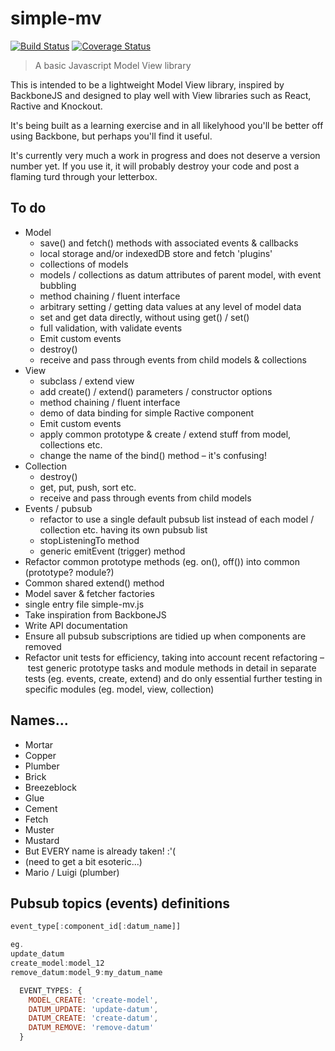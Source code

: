 # simple-mv

[![Build Status](https://travis-ci.org/davidcole1977/simple-mv.svg?branch=master)](https://travis-ci.org/davidcole1977/simple-mv) [![Coverage Status](https://coveralls.io/repos/davidcole1977/simple-mv/badge.svg?branch=master&service=github)](https://coveralls.io/github/davidcole1977/simple-mv?branch=master)

> A basic Javascript Model View library

This is intended to be a lightweight Model View library, inspired by BackboneJS and designed to play well with View libraries such as React, Ractive and Knockout.

It's being built as a learning exercise and in all likelyhood you'll be better off using Backbone, but perhaps you'll find it useful.

It's currently very much a work in progress and does not deserve a version number yet. If you use it, it will probably destroy your code and post a flaming turd through your letterbox.

## To do

* Model
	* save() and fetch() methods with associated events & callbacks
	* local storage and/or indexedDB store and fetch 'plugins'
	* collections of models
	* models / collections as datum attributes of parent model, with event bubbling
	* method chaining / fluent interface
	* arbitrary setting / getting data values at any level of model data
	* set and get data directly, without using get() / set()
	* full validation, with validate events
	* Emit custom events
	* destroy()
	* receive and pass through events from child models & collections
* View
	* subclass / extend view
	* add create() / extend() parameters / constructor options
	* method chaining / fluent interface
	* demo of data binding for simple Ractive component
	* Emit custom events
	* apply common prototype & create / extend stuff from model, collections etc.
	* change the name of the bind() method – it's confusing!
* Collection
  * destroy()
  * get, put, push, sort etc.
  * receive and pass through events from child models
* Events / pubsub
  * refactor to use a single default pubsub list instead of each model / collection etc. having its own pubsub list
  * stopListeningTo method
  * generic emitEvent (trigger) method
* Refactor common prototype methods (eg. on(), off()) into common (prototype? module?)
* Common shared extend() method
* Model saver & fetcher factories
* single entry file simple-mv.js
* Take inspiration from BackboneJS
* Write API documentation
* Ensure all pubsub subscriptions are tidied up when components are removed
* Refactor unit tests for efficiency, taking into account recent refactoring – test generic prototype tasks and module methods in detail in separate tests (eg. events, create, extend) and do only essential further testing in specific modules (eg. model, view, collection)

## Names...

* Mortar
* Copper
* Plumber
* Brick
* Breezeblock
* Glue
* Cement
* Fetch
* Muster
* Mustard
* But EVERY name is already taken! :'(
* (need to get a bit esoteric...)
* Mario / Luigi (plumber)

## Pubsub topics (events) definitions

```js
event_type[:component_id[:datum_name]]

eg.
update_datum
create_model:model_12
remove_datum:model_9:my_datum_name

  EVENT_TYPES: {
    MODEL_CREATE: 'create-model',
    DATUM_UPDATE: 'update-datum',
    DATUM_CREATE: 'create-datum',
    DATUM_REMOVE: 'remove-datum'
  }
```